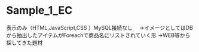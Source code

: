 # Sample_1_EC
表示のみ（HTML,JavaScript,CSS ）MySQL接続なし
　→イメージとしてはDBから抽出したアイテムがForeachで商品名にリストされていく形
 →WEB等から探してきた題材
